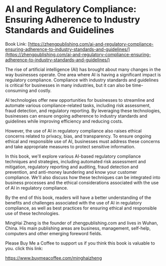 # AI and Regulatory Compliance: Ensuring Adherence to Industry Standards and Guidelines

Book Link: [https://zhengpublishing.com/ai-and-regulatory-compliance-ensuring-adherence-to-industry-standards-and-guidelines/](https://zhengpublishing.com/ai-and-regulatory-compliance-ensuring-adherence-to-industry-standards-and-guidelines/)

The rise of artificial intelligence (AI) has brought about many changes in the way businesses operate. One area where AI is having a significant impact is regulatory compliance. Compliance with industry standards and guidelines is critical for businesses in many industries, but it can also be time-consuming and costly.

AI technologies offer new opportunities for businesses to streamline and automate various compliance-related tasks, including risk assessment, fraud detection, and regulatory reporting. By leveraging these technologies, businesses can ensure ongoing adherence to industry standards and guidelines while improving efficiency and reducing costs.

However, the use of AI in regulatory compliance also raises ethical concerns related to privacy, bias, and transparency. To ensure ongoing ethical and responsible use of AI, businesses must address these concerns and take appropriate measures to protect sensitive information.

In this book, we'll explore various AI-based regulatory compliance techniques and strategies, including automated risk assessment and mitigation, regulatory reporting and auditing, fraud detection and prevention, and anti-money laundering and know your customer compliance. We'll also discuss how these techniques can be integrated into business processes and the ethical considerations associated with the use of AI in regulatory compliance.

By the end of this book, readers will have a better understanding of the benefits and challenges associated with the use of AI in regulatory compliance, as well as best practices for ensuring ethical and responsible use of these technologies.

MingHai Zheng is the founder of zhengpublishing.com and lives in Wuhan, China. His main publishing areas are business, management, self-help, computers and other emerging foreword fields.

Please Buy Me a Coffee to support us if you think this book is valuable to you. click this link:

https://www.buymeacoffee.com/minghaizheng
